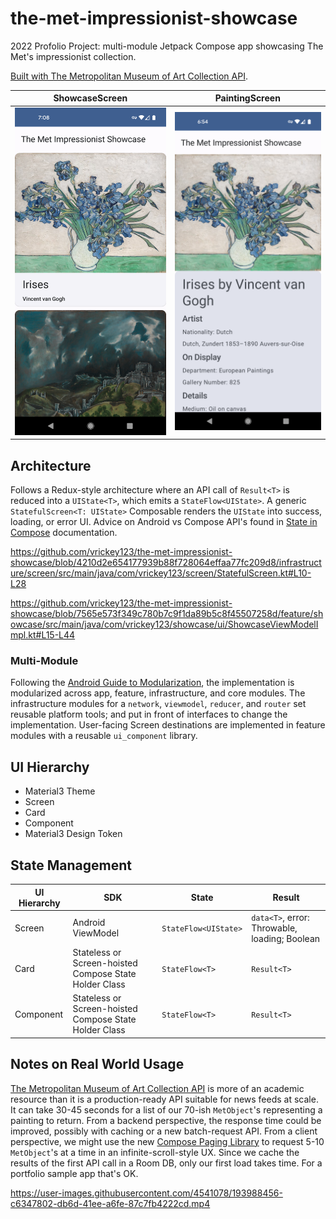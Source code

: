 # the-met-impressionist-showcase
2022 Profolio Project: multi-module Jetpack Compose app showcasing The Met's impressionist collection. 

[Built with The Metropolitan Museum of Art Collection API](https://metmuseum.github.io/).

ShowcaseScreen           |  PaintingScreen
:-------------------------:|:-------------------------:
<img src="https://github.com/vrickey123/the-met-impressionist-showcase/blob/main/docs/showcase-screen.png" width="360">  |  <img src="https://github.com/vrickey123/the-met-impressionist-showcase/blob/main/docs/painting-screen.png" width="360">

## Architecture
Follows a Redux-style architecture where an API call of `Result<T>` is reduced into a `UIState<T>`, which emits a `StateFlow<UIState>`. A generic `StatefulScreen<T: UIState>` Composable renders the `UIState` into success, loading, or error UI. Advice on Android vs Compose API's found in [State in Compose](https://developer.android.com/jetpack/compose/state) documentation.

https://github.com/vrickey123/the-met-impressionist-showcase/blob/4210d2e654177939b88f728064effaa77fc209d8/infrastructure/screen/src/main/java/com/vrickey123/screen/StatefulScreen.kt#L10-L28

https://github.com/vrickey123/the-met-impressionist-showcase/blob/7565e573f349c780b7c9f1da89b5c8f45507258d/feature/showcase/src/main/java/com/vrickey123/showcase/ui/ShowcaseViewModelImpl.kt#L15-L44

### Multi-Module
Following the [Android Guide to Modularization](https://developer.android.com/topic/modularization), the implementation is modularized across app, feature, infrastructure, and core modules. The infrastructure modules for a `network`, `viewmodel`, `reducer`, and `router` set reusable platform tools; and put in front of interfaces to change the implementation. User-facing Screen destinations are implemented in feature modules with a reusable `ui_component` library.

## UI Hierarchy
- Material3 Theme
- Screen
- Card
- Component
- Material3 Design Token

## State Management
| UI Hierarchy  | SDK  | State  | Result  |
|---|---|---|---|
| Screen  | Android ViewModel  | `StateFlow<UIState>`  | `data<T>`, error: Throwable, loading; Boolean  |
| Card  | Stateless or Screen-hoisted Compose State Holder Class  | `StateFlow<T>`  | `Result<T>`  |
| Component  | Stateless or Screen-hoisted Compose State Holder Class  | `StateFlow<T>`  | `Result<T>`  |

## Notes on Real World Usage
[The Metropolitan Museum of Art Collection API](https://metmuseum.github.io/) is more of an academic resource than it is a production-ready API suitable for news feeds at scale. It can take 30-45 seconds for a list of our 70-ish `MetObject`'s representing a painting to return. From a backend perspective, the response time could be improved, possibly with caching or a new batch-request API. From a client perspective, we might use the new [Compose Paging Library](https://developer.android.com/jetpack/androidx/releases/paging) to request 5-10 `MetObject`'s at a time in an infinite-scroll-style UX. Since we cache the results of the first API call in a Room DB, only our first load takes time. For a portfolio sample app that's OK.



https://user-images.githubusercontent.com/4541078/193988456-c6347802-db6d-41ee-a6fe-87c7fb4222cd.mp4



